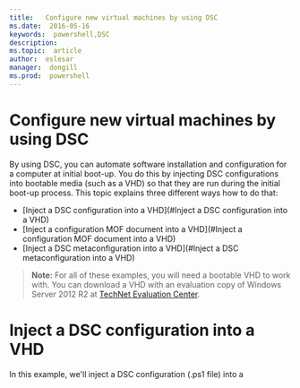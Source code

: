 ```yaml
---
title:   Configure new virtual machines by using DSC
ms.date:  2016-05-16
keywords:  powershell,DSC
description:  
ms.topic:  article
author:  eslesar
manager:  dongill
ms.prod:  powershell
---
```


# Configure new virtual machines by using DSC

By using DSC, you can automate software installation and configuration for a computer at initial boot-up. You do this by injecting DSC configurations into 
bootable media (such as a VHD) so that they are run during the initial boot-up process. This topic explains three different ways how to do that:

- [Inject a DSC configuration into a VHD](#Inject a DSC configuration into a VHD)
- [Inject a configuration MOF document into a VHD](#Inject a configuration MOF document into a VHD)
- [Inject a DSC metaconfiguration into a VHD](#Inject a DSC metaconfiguration into a VHD)

>**Note:** For all of these examples, you will need a bootable VHD to work with. You can download a VHD with an evaluation copy of Windows Server 2012 R2 at
>[TechNet Evaluation Center](https://www.microsoft.com/en-us/evalcenter/evaluate-windows-server-2012-r2).

# Inject a DSC configuration into a VHD

In this example, we'll inject a DSC configuration (.ps1 file) into a 

